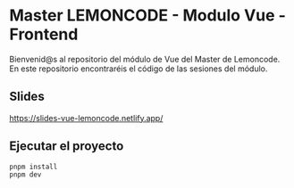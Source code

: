 # Master LEMONCODE - Modulo Vue - Frontend

Bienvenid@s al repositorio del módulo de Vue del Master de Lemoncode.
En este repositorio encontraréis el código de las sesiones del módulo.

## Slides

https://slides-vue-lemoncode.netlify.app/

## Ejecutar el proyecto

```bash
pnpm install
pnpm dev
```
